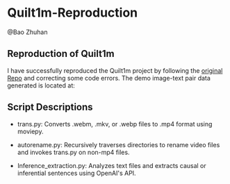 # Quilt1m-Reproduction

@Bao Zhuhan

## Reproduction of Quilt1m

I have successfully reproduced the Quilt1m project by following the [original Repo](https://github.com/wisdomikezogwo/quilt1m) and correcting some code errors. The demo image-text pair data generated is located at:

## Script Descriptions

- trans.py: Converts .webm, .mkv, or .webp files to .mp4 format using moviepy.

- autorename.py: Recursively traverses directories to rename video files and invokes trans.py on non-mp4 files.

- Inference_extraction.py: Analyzes text files and extracts causal or inferential sentences using OpenAI's API.
